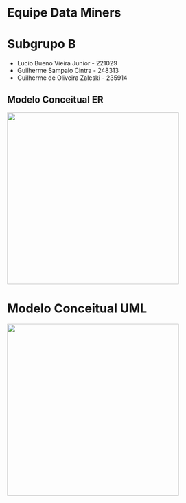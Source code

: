 # Equipe Data Miners

# Subgrupo B

- Lucio Bueno Vieira Junior - 221029
- Guilherme Sampaio Cintra - 248313
- Guilherme de Oliveira Zaleski - 235914

## Modelo Conceitual ER

<img src="" width="400px" height="auto">

# Modelo Conceitual UML

<img src="" width="400px" height="auto">
